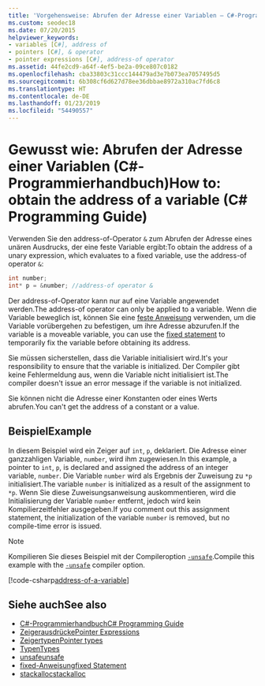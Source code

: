 ```yaml
---
title: 'Vorgehensweise: Abrufen der Adresse einer Variablen – C#-Programmierhandbuch'
ms.custom: seodec18
ms.date: 07/20/2015
helpviewer_keywords:
- variables [C#], address of
- pointers [C#], & operator
- pointer expressions [C#], address-of operator
ms.assetid: 44fe2cd9-a64f-4ef5-be2a-09ce807c0182
ms.openlocfilehash: cba33803c31ccc144479ad3e7b073ea7057495d5
ms.sourcegitcommit: 6b308cf6d627d78ee36dbbae8972a310ac7fd6c8
ms.translationtype: HT
ms.contentlocale: de-DE
ms.lasthandoff: 01/23/2019
ms.locfileid: "54490557"
---
```

# <a name="how-to-obtain-the-address-of-a-variable-c-programming-guide"></a><span data-ttu-id="788cd-102">Gewusst wie: Abrufen der Adresse einer Variablen (C#-Programmierhandbuch)</span><span class="sxs-lookup"><span data-stu-id="788cd-102">How to: obtain the address of a variable (C# Programming Guide)</span></span>

<span data-ttu-id="788cd-103">Verwenden Sie den address-of-Operator `&` zum Abrufen der Adresse eines unären Ausdrucks, der eine feste Variable ergibt:</span><span class="sxs-lookup"><span data-stu-id="788cd-103">To obtain the address of a unary expression, which evaluates to a fixed variable, use the address-of operator `&`:</span></span>  
  
```csharp  
int number;  
int* p = &number; //address-of operator &  
```  
  
 <span data-ttu-id="788cd-104">Der address-of-Operator kann nur auf eine Variable angewendet werden.</span><span class="sxs-lookup"><span data-stu-id="788cd-104">The address-of operator can only be applied to a variable.</span></span> <span data-ttu-id="788cd-105">Wenn die Variable beweglich ist, können Sie eine [feste Anweisung](../../../csharp/language-reference/keywords/fixed-statement.md) verwenden, um die Variable vorübergehen zu befestigen, um ihre Adresse abzurufen.</span><span class="sxs-lookup"><span data-stu-id="788cd-105">If the variable is a moveable variable, you can use the [fixed statement](../../../csharp/language-reference/keywords/fixed-statement.md) to temporarily fix the variable before obtaining its address.</span></span>  
  
 <span data-ttu-id="788cd-106">Sie müssen sicherstellen, dass die Variable initialisiert wird.</span><span class="sxs-lookup"><span data-stu-id="788cd-106">It's your responsibility to ensure that the variable is initialized.</span></span> <span data-ttu-id="788cd-107">Der Compiler gibt keine Fehlermeldung aus, wenn die Variable nicht initialisiert ist.</span><span class="sxs-lookup"><span data-stu-id="788cd-107">The compiler doesn't issue an error message if the variable is not initialized.</span></span>  
  
 <span data-ttu-id="788cd-108">Sie können nicht die Adresse einer Konstanten oder eines Werts abrufen.</span><span class="sxs-lookup"><span data-stu-id="788cd-108">You can't get the address of a constant or a value.</span></span>  
  
## <a name="example"></a><span data-ttu-id="788cd-109">Beispiel</span><span class="sxs-lookup"><span data-stu-id="788cd-109">Example</span></span>  
 <span data-ttu-id="788cd-110">In diesem Beispiel wird ein Zeiger auf `int`, `p`, deklariert. Die Adresse einer ganzzahligen Variable, `number`, wird ihm zugewiesen.</span><span class="sxs-lookup"><span data-stu-id="788cd-110">In this example, a pointer to `int`, `p`, is declared and assigned the address of an integer variable, `number`.</span></span> <span data-ttu-id="788cd-111">Die Variable `number` wird als Ergebnis der Zuweisung zu `*p` initialisiert.</span><span class="sxs-lookup"><span data-stu-id="788cd-111">The variable `number` is initialized as a result of the assignment to `*p`.</span></span> <span data-ttu-id="788cd-112">Wenn Sie diese Zuweisungsanweisung auskommentieren, wird die Initialisierung der Variable `number` entfernt, jedoch wird kein Kompilierzeitfehler ausgegeben.</span><span class="sxs-lookup"><span data-stu-id="788cd-112">If you comment out this assignment statement, the initialization of the variable `number` is removed, but no compile-time error is issued.</span></span>  

> [!NOTE]
> <span data-ttu-id="788cd-113">Kompilieren Sie dieses Beispiel mit der Compileroption [`-unsafe`](../../language-reference/compiler-options/unsafe-compiler-option.md).</span><span class="sxs-lookup"><span data-stu-id="788cd-113">Compile this example with the [`-unsafe`](../../language-reference/compiler-options/unsafe-compiler-option.md) compiler option.</span></span>
  
 [!code-csharp[address-of-a-variable](~/samples/snippets/csharp/VS_Snippets_VBCSharp/csProgGuidePointers/CS/Pointers.cs#8)]  
  
## <a name="see-also"></a><span data-ttu-id="788cd-114">Siehe auch</span><span class="sxs-lookup"><span data-stu-id="788cd-114">See also</span></span>

- [<span data-ttu-id="788cd-115">C#-Programmierhandbuch</span><span class="sxs-lookup"><span data-stu-id="788cd-115">C# Programming Guide</span></span>](../../../csharp/programming-guide/index.md)
- [<span data-ttu-id="788cd-116">Zeigerausdrücke</span><span class="sxs-lookup"><span data-stu-id="788cd-116">Pointer Expressions</span></span>](../../../csharp/programming-guide/unsafe-code-pointers/pointer-expressions.md)
- [<span data-ttu-id="788cd-117">Zeigertypen</span><span class="sxs-lookup"><span data-stu-id="788cd-117">Pointer types</span></span>](../../../csharp/programming-guide/unsafe-code-pointers/pointer-types.md)
- [<span data-ttu-id="788cd-118">Typen</span><span class="sxs-lookup"><span data-stu-id="788cd-118">Types</span></span>](../../../csharp/language-reference/keywords/types.md)
- [<span data-ttu-id="788cd-119">unsafe</span><span class="sxs-lookup"><span data-stu-id="788cd-119">unsafe</span></span>](../../../csharp/language-reference/keywords/unsafe.md)
- [<span data-ttu-id="788cd-120">fixed-Anweisung</span><span class="sxs-lookup"><span data-stu-id="788cd-120">fixed Statement</span></span>](../../../csharp/language-reference/keywords/fixed-statement.md)
- [<span data-ttu-id="788cd-121">stackalloc</span><span class="sxs-lookup"><span data-stu-id="788cd-121">stackalloc</span></span>](../../../csharp/language-reference/keywords/stackalloc.md)
